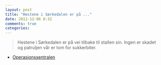 ```yaml
---
layout: post
title: "Hestene i Sørkedalen er på ..."
date: 2012-12-06 8:32
comments: true
categories: 
---
```

> Hestene i Sørkedalen er på vei tilbake til stallen sin. Ingen er skadet og patruljen vår er tom for sukkerbiter. 
- [Operasjonssentralen](http://twitter.com/oslopolitiops/statuses/276725802370998273)
